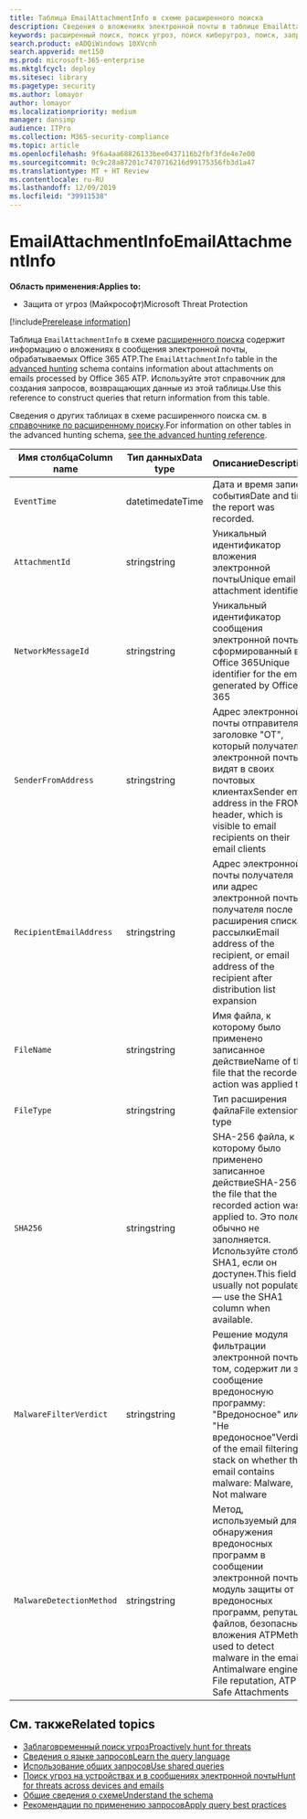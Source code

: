 ```yaml
---
title: Таблица EmailAttachmentInfo в схеме расширенного поиска
description: Сведения о вложениях электронной почты в таблице EmailAttachmentInfo схемы расширенного поиска
keywords: расширенный поиск, поиск угроз, поиск киберугроз, поиск, запрос, телеметрия, ссылка на схему, Kusto, таблица, столбец, тип данных, описание, EmailAttachmentInfo, идентификатор сетевого сообщения, отправитель, получатель, идентификатор вложения, имя вложения, решение о наличии вредоносной программы
search.product: eADQiWindows 10XVcnh
search.appverid: met150
ms.prod: microsoft-365-enterprise
ms.mktglfcycl: deploy
ms.sitesec: library
ms.pagetype: security
ms.author: lomayor
author: lomayor
ms.localizationpriority: medium
manager: dansimp
audience: ITPro
ms.collection: M365-security-compliance
ms.topic: article
ms.openlocfilehash: 9f6a4aa68826133bee0437116b2fbf3fde4e7e00
ms.sourcegitcommit: 0c9c28a87201c7470716216d99175356fb3d1a47
ms.translationtype: MT + HT Review
ms.contentlocale: ru-RU
ms.lasthandoff: 12/09/2019
ms.locfileid: "39911538"
---
```

# <a name="emailattachmentinfo"></a><span data-ttu-id="6bd75-104">EmailAttachmentInfo</span><span class="sxs-lookup"><span data-stu-id="6bd75-104">EmailAttachmentInfo</span></span>

<span data-ttu-id="6bd75-105">**Область применения:**</span><span class="sxs-lookup"><span data-stu-id="6bd75-105">**Applies to:**</span></span>
- <span data-ttu-id="6bd75-106">Защита от угроз (Майкрософт)</span><span class="sxs-lookup"><span data-stu-id="6bd75-106">Microsoft Threat Protection</span></span>

[!include[Prerelease information](prerelease.md)]

<span data-ttu-id="6bd75-107">Таблица `EmailAttachmentInfo` в схеме [расширенного поиска](advanced-hunting-overview.md) содержит информацию о вложениях в сообщения электронной почты, обрабатываемых Office 365 ATP.</span><span class="sxs-lookup"><span data-stu-id="6bd75-107">The `EmailAttachmentInfo` table in the [advanced hunting](advanced-hunting-overview.md) schema contains information about attachments on emails processed by Office 365 ATP.</span></span> <span data-ttu-id="6bd75-108">Используйте этот справочник для создания запросов, возвращающих данные из этой таблицы.</span><span class="sxs-lookup"><span data-stu-id="6bd75-108">Use this reference to construct queries that return information from this table.</span></span>

<span data-ttu-id="6bd75-109">Сведения о других таблицах в схеме расширенного поиска см. в [справочнике по расширенному поиску](advanced-hunting-schema-tables.md).</span><span class="sxs-lookup"><span data-stu-id="6bd75-109">For information on other tables in the advanced hunting schema, [see the advanced hunting reference](advanced-hunting-schema-tables.md).</span></span>

| <span data-ttu-id="6bd75-110">Имя столбца</span><span class="sxs-lookup"><span data-stu-id="6bd75-110">Column name</span></span> | <span data-ttu-id="6bd75-111">Тип данных</span><span class="sxs-lookup"><span data-stu-id="6bd75-111">Data type</span></span> | <span data-ttu-id="6bd75-112">Описание</span><span class="sxs-lookup"><span data-stu-id="6bd75-112">Description</span></span> |
|-------------|-----------|-------------|
| `EventTime` | <span data-ttu-id="6bd75-113">datetime</span><span class="sxs-lookup"><span data-stu-id="6bd75-113">dateTime</span></span> | <span data-ttu-id="6bd75-114">Дата и время записи события</span><span class="sxs-lookup"><span data-stu-id="6bd75-114">Date and time the report was recorded.</span></span> |
| `AttachmentId` | <span data-ttu-id="6bd75-115">string</span><span class="sxs-lookup"><span data-stu-id="6bd75-115">string</span></span> | <span data-ttu-id="6bd75-116">Уникальный идентификатор вложения электронной почты</span><span class="sxs-lookup"><span data-stu-id="6bd75-116">Unique email attachment identifier</span></span> |
| `NetworkMessageId` | <span data-ttu-id="6bd75-117">string</span><span class="sxs-lookup"><span data-stu-id="6bd75-117">string</span></span> | <span data-ttu-id="6bd75-118">Уникальный идентификатор сообщения электронной почты, сформированный в Office 365</span><span class="sxs-lookup"><span data-stu-id="6bd75-118">Unique identifier for the email, generated by Office 365</span></span> |
| `SenderFromAddress` | <span data-ttu-id="6bd75-119">string</span><span class="sxs-lookup"><span data-stu-id="6bd75-119">string</span></span> | <span data-ttu-id="6bd75-120">Адрес электронной почты отправителя в заголовке "ОТ", который получатели электронной почты видят в своих почтовых клиентах</span><span class="sxs-lookup"><span data-stu-id="6bd75-120">Sender email address in the FROM header, which is visible to email recipients on their email clients</span></span> |
| `RecipientEmailAddress` | <span data-ttu-id="6bd75-121">string</span><span class="sxs-lookup"><span data-stu-id="6bd75-121">string</span></span> | <span data-ttu-id="6bd75-122">Адрес электронной почты получателя или адрес электронной почты получателя после расширения списка рассылки</span><span class="sxs-lookup"><span data-stu-id="6bd75-122">Email address of the recipient, or email address of the recipient after distribution list expansion</span></span> |
| `FileName` | <span data-ttu-id="6bd75-123">string</span><span class="sxs-lookup"><span data-stu-id="6bd75-123">string</span></span> | <span data-ttu-id="6bd75-124">Имя файла, к которому было применено записанное действие</span><span class="sxs-lookup"><span data-stu-id="6bd75-124">Name of the file that the recorded action was applied to</span></span> |
| `FileType` | <span data-ttu-id="6bd75-125">string</span><span class="sxs-lookup"><span data-stu-id="6bd75-125">string</span></span> | <span data-ttu-id="6bd75-126">Тип расширения файла</span><span class="sxs-lookup"><span data-stu-id="6bd75-126">File extension type</span></span> |
| `SHA256` | <span data-ttu-id="6bd75-127">string</span><span class="sxs-lookup"><span data-stu-id="6bd75-127">string</span></span> | <span data-ttu-id="6bd75-128">SHA-256 файла, к которому было применено записанное действие</span><span class="sxs-lookup"><span data-stu-id="6bd75-128">SHA-256 of the file that the recorded action was applied to.</span></span> <span data-ttu-id="6bd75-129">Это поле обычно не заполняется. Используйте столбец SHA1, если он доступен.</span><span class="sxs-lookup"><span data-stu-id="6bd75-129">This field is usually not populated — use the SHA1 column when available.</span></span> |
| `MalwareFilterVerdict` | <span data-ttu-id="6bd75-130">string</span><span class="sxs-lookup"><span data-stu-id="6bd75-130">string</span></span> | <span data-ttu-id="6bd75-131">Решение модуля фильтрации электронной почты о том, содержит ли это сообщение вредоносную программу: "Вредоносное" или "Не вредоносное"</span><span class="sxs-lookup"><span data-stu-id="6bd75-131">Verdict of the email filtering stack on whether the email contains malware: Malware, Not malware</span></span> |
| `MalwareDetectionMethod` | <span data-ttu-id="6bd75-132">string</span><span class="sxs-lookup"><span data-stu-id="6bd75-132">string</span></span> | <span data-ttu-id="6bd75-133">Метод, используемый для обнаружения вредоносных программ в сообщении электронной почты: модуль защиты от вредоносных программ, репутация файлов, безопасные вложения ATP</span><span class="sxs-lookup"><span data-stu-id="6bd75-133">Method used to detect malware in the email: Antimalware engine, File reputation, ATP Safe Attachments</span></span> |

## <a name="related-topics"></a><span data-ttu-id="6bd75-134">См. также</span><span class="sxs-lookup"><span data-stu-id="6bd75-134">Related topics</span></span>
- [<span data-ttu-id="6bd75-135">Заблаговременный поиск угроз</span><span class="sxs-lookup"><span data-stu-id="6bd75-135">Proactively hunt for threats</span></span>](advanced-hunting-overview.md)
- [<span data-ttu-id="6bd75-136">Сведения о языке запросов</span><span class="sxs-lookup"><span data-stu-id="6bd75-136">Learn the query language</span></span>](advanced-hunting-query-language.md)
- [<span data-ttu-id="6bd75-137">Использование общих запросов</span><span class="sxs-lookup"><span data-stu-id="6bd75-137">Use shared queries</span></span>](advanced-hunting-shared-queries.md)
- [<span data-ttu-id="6bd75-138">Поиск угроз на устройствах и в сообщениях электронной почты</span><span class="sxs-lookup"><span data-stu-id="6bd75-138">Hunt for threats across devices and emails</span></span>](advanced-hunting-query-emails-devices.md)
- [<span data-ttu-id="6bd75-139">Общие сведения о схеме</span><span class="sxs-lookup"><span data-stu-id="6bd75-139">Understand the schema</span></span>](advanced-hunting-schema-tables.md)
- [<span data-ttu-id="6bd75-140">Рекомендации по применению запросов</span><span class="sxs-lookup"><span data-stu-id="6bd75-140">Apply query best practices</span></span>](advanced-hunting-best-practices.md)